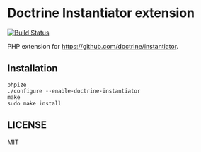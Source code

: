 Doctrine Instantiator extension
===============================

[![Build Status](https://travis-ci.org/nkt/doctrine-instantiator-ext.svg?branch=master)](https://travis-ci.org/nkt/doctrine-instantiator-ext)

PHP extension for https://github.com/doctrine/instantiator.


Installation
------------

```
phpize
./configure --enable-doctrine-instantiator
make
sudo make install
```


LICENSE
-------
MIT
